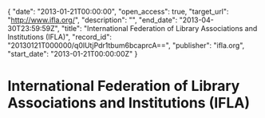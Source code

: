 {
  "date": "2013-01-21T00:00:00", 
  "open_access": true, 
  "target_url": "http://www.ifla.org/", 
  "description": "", 
  "end_date": "2013-04-30T23:59:59Z", 
  "title": "International Federation of Library Associations and Institutions (IFLA)", 
  "record_id": "20130121T000000/q0lUtjPdr1tbum6bcaprcA==", 
  "publisher": "ifla.org", 
  "start_date": "2013-01-21T00:00:00Z"
}

# International Federation of Library Associations and Institutions (IFLA)


